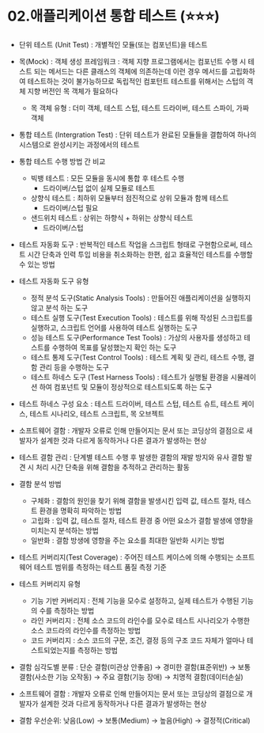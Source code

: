 # 02.애플리케이션 통합 테스트 (⭐⭐⭐)

- 단위 테스트 (Unit Test) : 개별적인 모듈(또는 컴포넌트)을 테스트
- 목(Mock) : 객체 생성 프레임워크 : 객체 지향 프로그램에서는 컴포넌트 수행 시 테스트 되는 메서드는 다른 클래스의 객체에 의존하는데 이런 경우 메서드를 고립화하여 테스트하는 것이 불가능하므로 독립적인 컴포턴트 테스트를 위해서는 스텁의 객체 지향 버전인 목 객체가 필요하다
    - 목 객체 유형 : 더미 객체, 테스트 스텁, 테스트 드라이버, 테스트 스파이, 가짜 객체
- 통합 테스트 (Intergration Test) : 단위 테스트가 완료된 모듈들을 결합하여 하나의 시스템으로 완성시키는 과정에서의 테스트
- 통합 테스트 수행 방법 간 비교
    - 빅뱅 테스트 : 모든 모듈을 동시에 통합 후 테스트 수행
        - 드라이버/스텁 없이 실제 모듈로 테스트
    - 상향식 테스트 : 최하위 모듈부터 점진적으로 상위 모듈과 함께 테스트
        - 드라이버/스텁 필요
    - 샌드위치 테스트 : 상위는 하향식 + 하위는 상향식 테스트
        - 드라이버/스텁

- 테스트 자동화 도구 : 반복적인 테스트 작업을 스크립트 형태로 구현함으로써, 테스트 시간 단축과 인력 투입 비용을 취소화하는 한편, 쉽고 효율적인 테스트를 수행할 수 있는 방법
- 테스트 자동화 도구 유형
    - 정적 분석 도구(Static Analysis Tools) : 만들어진 애플리케이션을 실행하지 않고 분석 하는 도구
    - 테스트 실행 도구(Test Execution Tools) : 테스트를 위해 작성된 스크립트를 실행하고, 스크립트 언어를 사용하여 테스트 실행하는 도구
    - 성능 테스트 도구(Performance Test Tools) : 가상의 사용자를 생성하고 테스트를 수행하여 목표를 달성했는지 확인 하는 도구
    - 테스트 통제 도구(Test Control Tools) : 테스트 계획 및 관리, 테스트 수행, 결함 관리 등을 수행하는 도구
    - 테스트 하네스 도구 (Test Harness Tools) : 테스트가 실행될 환경을 시뮬레이션 하여 컴포넌트 및 모듈이 정상적으로 테스트되도록 하는 도구
- 테스트 하네스 구성 요소 : 테스트 드라이버, 테스트 스텁, 테스트 슈트, 테스트 케이스, 테스트 시나리오, 테스트 스크립트, 목 오브젝트
- 소프트웨어 결함 : 개발자 오류로 인해 만들어지는 문서 또는 코딩상의 결점으로 새발자가 설계한 것과 다르게 동작하거나 다른 결과가 발생하는 현상
- 테스트 결함 관리 : 단계별 테스트 수행 후 발생한 결함의 재발 방지와 유사 결함 발견 시 처리 시간 단축을 위해 결함을 추적하고 관리하는 활동
- 결함 분석 방법
    - 구체화 : 결함의 원인을 찾기 위해 결함을 발생시킨 입력 값, 테스트 절차, 테스트 환경을 명확히 파악하는 방법
    - 고립화 : 입력 값, 테스트 절차, 테스트 환경 중 어떤 요소가 결함 발생에 영향을 미치는지 분석하는 방법
    - 일반화 : 결함 방생에 영향을 주는 요소를 최대한 일반화 시키는 방법
- 테스트 커버리지(Test Coverage) : 주어진 테스트 케이스에 의해 수행되는 소프트웨어 테스트 범위를 측정하는 테스트 품질 측정 기준
- 테스트 커버리지 유형
    - 기능 기반 커버리지 : 전체 기능을 모수로 설정하고, 실제 테스트가 수행된 기능의 수를 측정하는 방법
    - 라인 커버리지 : 전체 소스 코드의 라인수를 모수로 테스트 시나리오가 수행한 소스 코드라의 라인수를 측정하는 방법
    - 코드 커버리지 : 소스 코드의 구문, 조건, 결정 등의 구조 코드 자체가 얼마나 테스트되었는지를 측정하는 방법
- 결함 심각도별 분류 : 단순 결함(미관상 안좋음) → 경미한 결함(표준위반) → 보통 결함(사소한 기능 오작동) → 주요 결함(기능 장애) → 치명적 결함(데이터손실)
- 소프트웨어 결함 : 개발자 오류로 인해 만들어지는 문서 또는 코딩상의 결점으로 개발자가 설계한 것과 다르게 동작하거나 다른 결과가 발생하는 현상
- 결함 우선순위: 낮음(Low) → 보통(Medium) → 높음(High) → 결정적(Critical)